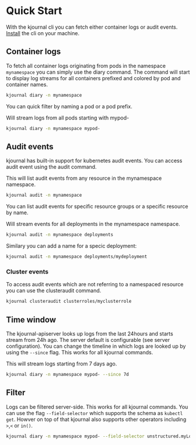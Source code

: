 # Quick Start

With the kjournal cli you can fetch either container logs or audit events.
[Install](cli/install) the cli on your machine.

## Container logs
To fetch all container logs originating from pods in the namespace `mynamespace` you can simply use the diary command.
The command will start to display log streams for all containers prefixed and colored by pod and container names.

```sh
kjournal diary -n mynamespace
```

You can quick filter by naming a pod or a pod prefix.

Will stream logs from all pods starting with mypod-
```sh
kjournal diary -n mynamespace mypod-
```

## Audit events
kjournal has built-in support for kubernetes audit events. 
You can access audit event using the audit command.

This will list audit events from any resource in the mynamespace namespace.
```sh
kjournal audit -n mynamespace
```

You can list audit events for specific resource groups or a specific resource by name.

Will stream events for all deployments in the mynamespace namespace.
```sh
kjournal audit -n mynamespace deployments
```

Similary you can add a name for a specic deployment:
```sh
kjournal audit -n mynamespace deployments/mydeployment
```

### Cluster events
To access audit events which are not referring to a namespaced resource you can use the clusteraudit command.
 
```sh
kjournal clusteraudit clusterroles/myclusterrole
```

## Time window
The kjournal-apiserver looks up logs from the last 24hours and starts stream from 24h ago. 
The server default is configurable (see server configuration).
You can change the timeline in which logs are looked up by using the `--since` flag.
This works for all kjournal commands.

This will stream logs starting from 7 days ago.
```sh
kjournal diary -n mynamespace mypod- --since 7d
```

## Filter
Logs can be filtered server-side. This works for all kjournal commands.
You can use the flag `--field-selector` which supports the schema as `kubectl get`. 
Howver on top of that kjournal also supports other operators including `>`,`<` or `in()`.

```sh
kjournal diary -n mynamespace mypod- --field-selector unstructured.myLogField=xxx
```

